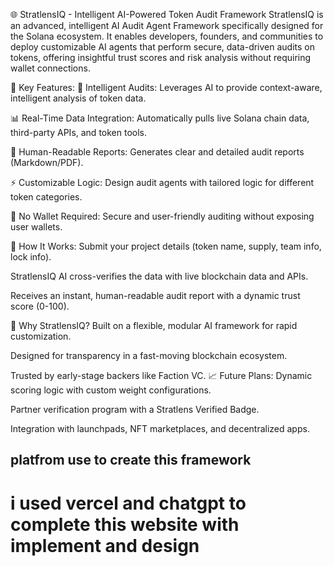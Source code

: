 🌐 StratlensIQ - Intelligent AI-Powered Token Audit Framework
StratlensIQ is an advanced, intelligent AI Audit Agent Framework specifically designed for the Solana ecosystem. It enables developers, founders, and communities to deploy customizable AI agents that perform secure, data-driven audits on tokens, offering insightful trust scores and risk analysis without requiring wallet connections.

🚀 Key Features:
🧠 Intelligent Audits: Leverages AI to provide context-aware, intelligent analysis of token data.

📊 Real-Time Data Integration: Automatically pulls live Solana chain data, third-party APIs, and token tools.

📑 Human-Readable Reports: Generates clear and detailed audit reports (Markdown/PDF).

⚡ Customizable Logic: Design audit agents with tailored logic for different token categories.

🚫 No Wallet Required: Secure and user-friendly auditing without exposing user wallets.

🌟 How It Works:
Submit your project details (token name, supply, team info, lock info).

StratlensIQ AI cross-verifies the data with live blockchain data and APIs.

Receives an instant, human-readable audit report with a dynamic trust score (0-100).

🌱 Why StratlensIQ?
Built on a flexible, modular AI framework for rapid customization.

Designed for transparency in a fast-moving blockchain ecosystem.

Trusted by early-stage backers like Faction VC.
📈 Future Plans:
Dynamic scoring logic with custom weight configurations.

Partner verification program with a Stratlens Verified Badge.

Integration with launchpads, NFT marketplaces, and decentralized apps.

## platfrom use to create this framework 
# i used vercel and chatgpt to complete this website with implement and design

